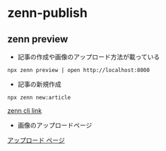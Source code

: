 # zenn-publish

## zenn preview

- 記事の作成や画像のアップロード方法が載っている

```
npx zenn preview | open http://localhost:8000
```

- 記事の新規作成

```
npx zenn new:article
```

[zenn cli link](https://zenn.dev/zenn/articles/install-zenn-cli)

- 画像のアップロードページ

[アップロード ページ](https://zenn.dev/dashboard/uploader)